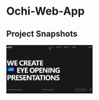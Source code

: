 # Ochi-Web-App

## Project Snapshots

<p float="left">
  <img src="port4.png" width="45%" alt="Homepage View" />
</p>
